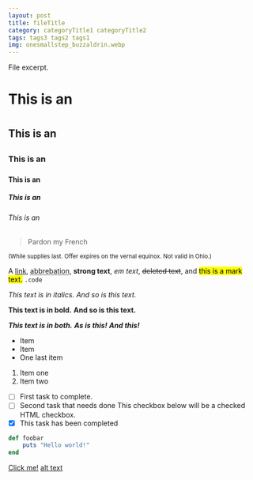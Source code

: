 ```yaml
---
layout: post
title: fileTitle
category: categoryTitle1 categoryTitle2
tags: tags3 tags2 tags1
img: onesmallstep_buzzaldrin.webp
---
```


File excerpt.

# This is an <h1>
## This is an <h2>
### This is an <h3>
#### This is an <h4>
##### This is an <h5>
###### This is an <h6>

> Pardon my French

<small>(While supplies last. Offer expires on the vernal equinox. Not valid in Ohio.)</small>
<p>
	A <a href="#">link</a>,
	<abbr title="this really isn't a very good description">abbrebation</abbr>,
	<strong>strong text</strong>,
	<em>em text</em>,
	<del>deleted text</del>, and
	<mark>this is a mark text.</mark>
	<code>.code</code>
</p>

*This text is in italics.*
_And so is this text._

**This text is in bold.**
__And so is this text.__

***This text is in both.***
**_As is this!_**
*__And this!__*

- Item
- Item
- One last item

1. Item one
2. Item two

- [ ] First task to complete.
- [ ] Second task that needs done
This checkbox below will be a checked HTML checkbox.
- [x] This task has been completed

```ruby
def foobar
    puts "Hello world!"
end
```
[Click me!](http://test.com/ "Link to Test.com")
[alt text](https://raw.githubusercontent.com/username/projectname/branch/path/to/img.png)

